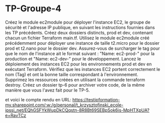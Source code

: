 # TP-Groupe-4

Créez le module ec2module pour déployer l'instance EC2, le groupe de sécurité et l'adresse IP publique, en suivant les instructions fournies dans les TP précédents.
Créez deux dossiers distincts, prod et dev, contenant chacun un fichier Terraform main.tf. Utilisez le module ec2module créé précédemment pour déployer une instance de taille t2.micro pour le dossier prod et t2.nano pour le dossier dev.
Assurez-vous de surcharger le tag pour que le nom de l'instance ait le format suivant : "Name: ec2-prod-<votre prenom>" pour la production et "Name: ec2-dev-<votre prenom>" pour le développement.
Lancez le déploiement des instances EC2 pour les environnements prod et dev en exécutant Terraform.
Vérifiez que les instances EC2 portent correctement le nom (Tag) et ont la bonne taille correspondant à l'environnement.
Supprimez les ressources créées en utilisant la commande terraform destroy.
Créez un dossier tp-6 pour archiver votre code, de la même manière que vous l'avez fait pour le TP-5.


et voici le compte rendu en URL: https://testipformation-my.sharepoint.com/:w:/g/personal/t_krzysztofinski_ecole-ipssi_net/EQhGSFYkWupDkCQqstn-8R8Bt69SEBpSok6is-MpHTXpUA?e=RavTCz
